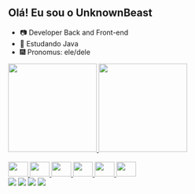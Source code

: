 ## Olá! Eu sou o UnknownBeast

- 📷 Developer Back and Front-end
- 🔮 Estudando Java
- 🎆 Pronomus: ele/dele

<div>
  <a href="htpps://github.com/unknownbeast10">
  <img height="180em" src="https://github-readme-stats.vercel.app/api?username=unknownbeast10&show_icons=true&theme=dracula&include_all_commits=true">
  <img height="180em" src="https://github-readme-stats.vercel.app/api/top-langs/?username=unknownbeast10&layout=compact&langs_count=16&theme=dracula">
</div>

<div style="display: inline_block"><br>
  <img height="30" aling="center" width="40" src="https://cdn.jsdelivr.net/gh/devicons/devicon/icons/javascript/javascript-original.svg" />
  <img height="30" aling="center" width="40" src="https://cdn.jsdelivr.net/gh/devicons/devicon/icons/nodejs/nodejs-original.svg" />
  <img height="30" aling="center" width="40"  src="https://cdn.jsdelivr.net/gh/devicons/devicon/icons/html5/html5-original.svg" />
  <img height="30" aling="center" width="40" src="https://cdn.jsdelivr.net/gh/devicons/devicon/icons/css3/css3-original.svg" />
  <img height="30" aling="center" width="40" src="https://cdn.jsdelivr.net/gh/devicons/devicon/icons/discordjs/discordjs-original.svg" />
  <img height="30" aling="center" width="40"  src="https://cdn.jsdelivr.net/gh/devicons/devicon/icons/mongodb/mongodb-original.svg" />
</div>

<div> 
  <a href="https://www.youtube.com/channel/UCpi_QGG6spwgfcC-bb7L69g" target="_blank"><img src="https://img.shields.io/badge/YouTube-FF0000?style=for-the-badge&logo=youtube&logoColor=white" target="_blank"></a>
  <a href="https://instagram.com/_.gab.sad._/" target="_blank"><img src="https://img.shields.io/badge/-Instagram-%23E4405F?style=for-the-badge&logo=instagram&logoColor=white" target="_blank"></a>
 	<a href="https://www.twitch.tv/ashnatsumi0232" target="_blank"><img src="https://img.shields.io/badge/Twitch-9146FF?style=for-the-badge&logo=twitch&logoColor=white" target="_blank"></a>
 <a href="https://discord.gg/aFfZT4sgqS" target="_blank"><img src="https://img.shields.io/badge/Discord-7289DA?style=for-the-badge&logo=discord&logoColor=white" target="_blank"></a> 
</div>
